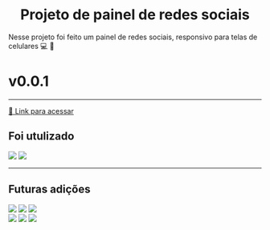 <h1 align="center">Projeto de painel de redes sociais</h1>
Nesse projeto foi feito um painel de redes sociais, responsivo para telas de celulares 💻 📱 <h1>v0.0.1</h1>
<hr>
<a href="https://erikcosta-o.github.io/PainelRedes-Sociais/">🔗 Link para acessar</a>
<h2>Foi utulizado</h2>
<div>
    <img src="https://img.shields.io/badge/HTML5-fb5607?style=for-the-badge&logo=html5&logoColor=white">
    <img src="https://img.shields.io/badge/css3-3a86ff.svg?style=for-the-badge&logo=css3&logoColor=white">
</div>
<hr>
<h2>Futuras adições </h2>
<div>
    <img src="https://img.shields.io/badge/Gmail-fb5607?style=for-the-badge&logo=gmail&logoColor=white">
    <img src="https://img.shields.io/badge/Spotify-1ED760?style=for-the-badge&logo=spotify&logoColor=white">
    <img src="https://img.shields.io/badge/WhatsApp-25D366?style=for-the-badge&logo=whatsapp&logoColor=white">
    <br>
    <img src="https://img.shields.io/badge/Xbox-%23107C10.svg?style=for-the-badge&logo=Xbox&logoColor=white">
    <img src="https://img.shields.io/badge/Reddit-fb5607?style=for-the-badge&logo=reddit&logoColor=white">
    <img src="https://img.shields.io/badge/Discord-%235865F2.svg?style=for-the-badge&logo=discord&logoColor=white">
</div>
